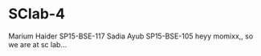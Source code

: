 # SClab-4
Marium Haider SP15-BSE-117     Sadia Ayub SP15-BSE-105
heyy momixx,, so we are at sc lab...
